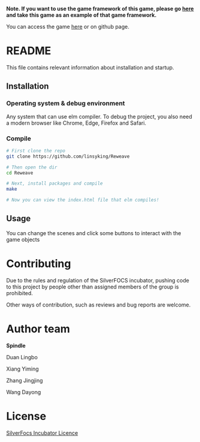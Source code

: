 **Note. If you want to use the game framework of this game, please go [here](https://github.com/linsyking/Messenger) and take this game as an example of that game framework.**

You can access the game [here](https://focs.ji.sjtu.edu.cn/silverfocs/demo/2022/p2team01/) or on github page.

# README

This file contains relevant information about installation and startup.

## Installation

### Operating system & debug environment

Any system that can use elm compiler. To debug the project, you also need a modern browser like Chrome, Edge, Firefox and Safari.

### Compile

```bash
# First clone the repo
git clone https://github.com/linsyking/Reweave

# Then open the dir
cd Reweave

# Next, install packages and compile
make

# Now you can view the index.html file that elm compiles! 
```

## Usage

You can change the scenes and click some buttons to interact with the game objects

# Contributing

Due to the rules and regulation of the SilverFOCS incubator, pushing code to this project by people other than assigned members of the group is prohibited.

Other ways of contribution, such as reviews and bug reports are welcome.

# Author team

**Spindle**

Duan Lingbo

Xiang Yiming

Zhang Jingjing

Wang Dayong

# License

[SilverFocs Incubator Licence](https://focs.ji.sjtu.edu.cn/silverfocs/markdown/license) 
